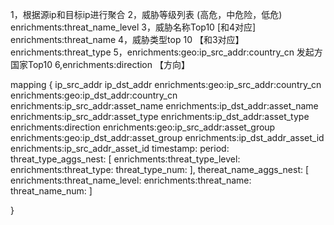 1，根据源ip和目标ip进行聚合
2，威胁等级列表
(高危，中危险，低危)
enrichments:threat_name_level
3，威胁名称Top10 [和4对应]
enrichments:threat_name
4，威胁类型top 10 【和3对应】
enrichments:threat_type
5，enrichments:geo:ip_src_addr:country_cn 发起方国家Top10
6,enrichments:direction 【方向】

mapping {
    ip_src_addr
    ip_dst_addr
    enrichments:geo:ip_src_addr:country_cn
    enrichments:geo:ip_dst_addr:country_cn
    enrichments:ip_src_addr:asset_name
    enrichments:ip_dst_addr:asset_name
    enrichments:ip_src_addr:asset_type
    enrichments:ip_dst_addr:asset_type
    enrichments:direction
    enrichments:geo:ip_src_addr:asset_group
    enrichments:geo:ip_dst_addr:asset_group
    enrichments:ip_dst_addr_asset_id
    enrichments:ip_src_addr_asset_id
    timestamp:
    period: 
        threat_type_aggs_nest: [
            enrichments:threat_type_level:
            enrichments:threat_type:
            threat_type_num: 
        ],
        thereat_name_aggs_nest: [
            enrichments:threat_name_level:
            enrichments:threat_name:
            threat_name_num: 
        ]
   
}
